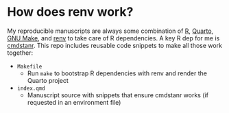 # How does renv work?

My reproducible manuscripts are always some combination of [R](https://cran.r-project.org/), [Quarto](https://quarto.org/), [GNU Make](https://www.gnu.org/software/make/), and [renv](https://rstudio.github.io/renv/) to take care of R dependencies. A key R dep for me is [cmdstanr](https://mc-stan.org/cmdstanr/). This repo includes reusable code snippets to make all those work together:

- `Makefile`
    - Run `make` to bootstrap R dependencies with renv and render the Quarto project
- `index.qmd`
    - Manuscript source with snippets that ensure cmdstanr works (if requested in an environment file)
